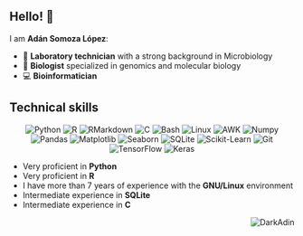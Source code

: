 ## Hello! 👋

I am **Adán Somoza López**:

* 🔬 **Laboratory technician** with a strong background in Microbiology
* 🌱 **Biologist** specialized in genomics and molecular biology
* 💻 **Bioinformatician**

## Technical skills

<p align="center">
  <img src="https://img.shields.io/badge/Python-yellow?style=for-the-badge&logo=python&logoColor=white&labelColor=000000" alt="Python"/>
  <img src="https://img.shields.io/badge/R-blue?style=for-the-badge&logo=r&logoColor=white&labelColor=000000" alt="R"/>
  <img src="https://img.shields.io/badge/RMarkdown-red?style=for-the-badge&logo=rmarkdown&logoColor=white&labelColor=000000" alt="RMarkdown"/>
  <img src="https://img.shields.io/badge/C-blue?style=for-the-badge&logo=C&logoColor=white&labelColor=000000" alt="C"/>
  <img src="https://img.shields.io/badge/Bash-red?style=for-the-badge&logo=bash&logoColor=white&labelColor=000000" alt="Bash"/>
  <img src="https://img.shields.io/badge/Linux-yellow?style=for-the-badge&logo=linux&logoColor=white&labelColor=000000" alt="Linux"/>
  <img src="https://img.shields.io/badge/Awk-yellow?style=for-the-badge&logo=awk&logoColor=white&labelColor=000000" alt="AWK"/>
  <img src="https://img.shields.io/badge/Numpy-777BB4?style=for-the-badge&logo=numpy&logoColor=white&labelColor=000000" alt="Numpy"/>
  <img src="https://img.shields.io/badge/Pandas-2C2D72?style=for-the-badge&logo=pandas&logoColor=white&labelColor=000000" alt="Pandas"/>
  <img src="https://img.shields.io/badge/Matplotlib-11557C?style=for-the-badge&logo=matplotlib&logoColor=white&labelColor=000000" alt="Matplotlib"/>
  <img src="https://img.shields.io/badge/Seaborn-379CFF?style=for-the-badge&logo=seaborn&logoColor=white&labelColor=000000" alt="Seaborn"/>
  <img src="https://img.shields.io/badge/SQLite-07405E?style=for-the-badge&logo=sqlite&logoColor=white&labelColor=000000" alt="SQLite"/>
  <img src="https://img.shields.io/badge/scikit_learn-F7931E?style=for-the-badge&logo=scikit-learn&logoColor=white&labelColor=000000" alt="Scikit-Learn"/>
  <img src="https://img.shields.io/badge/GIT-E44C30?style=for-the-badge&logo=git&logoColor=white&labelColor=000000" alt="Git"/>
  <img src="https://img.shields.io/badge/TensorFlow-FF6F00?style=for-the-badge&logo=tensorflow&logoColor=white&labelColor=000000" alt="TensorFlow"/>
  <img src="https://img.shields.io/badge/Keras-FF0000?style=for-the-badge&logo=keras&logoColor=white&labelColor=000000" alt="Keras"/>
</p>

* Very proficient in **Python**
* Very proficient in **R**
* I have more than 7 years of experience with the **GNU/Linux** environment
* Intermediate experience in **SQLite**
* Intermediate experience in **C**

<p align="right">
    <img src="https://komarev.com/ghpvc/?username=DarkAdin&label=Profile%20views&color=0e75b6&style=flat" alt="DarkAdin" /> 
</p>
